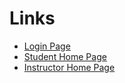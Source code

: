 # Links

* [Login Page](https://wireframe.cc/0SjDTu)
* [Student Home Page](https://wireframe.cc/H4IUxH)
* [Instructor Home Page](https://wireframe.cc/oh9Vpq)
